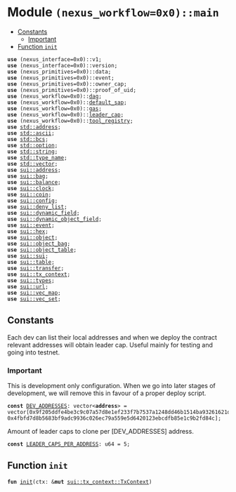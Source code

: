 
<a name="(nexus_workflow=0x0)_main"></a>

# Module `(nexus_workflow=0x0)::main`



-  [Constants](#@Constants_0)
    -  [Important](#@Important_1)
-  [Function `init`](#(nexus_workflow=0x0)_main_init)


<pre><code><b>use</b> (nexus_interface=0x0)::v1;
<b>use</b> (nexus_interface=0x0)::version;
<b>use</b> (nexus_primitives=0x0)::data;
<b>use</b> (nexus_primitives=0x0)::event;
<b>use</b> (nexus_primitives=0x0)::owner_cap;
<b>use</b> (nexus_primitives=0x0)::proof_of_uid;
<b>use</b> (nexus_workflow=0x0)::<a href="../nexus_workflow/dag.md#(nexus_workflow=0x0)_dag">dag</a>;
<b>use</b> (nexus_workflow=0x0)::<a href="../nexus_workflow/default_sap.md#(nexus_workflow=0x0)_default_sap">default_sap</a>;
<b>use</b> (nexus_workflow=0x0)::<a href="../nexus_workflow/gas.md#(nexus_workflow=0x0)_gas">gas</a>;
<b>use</b> (nexus_workflow=0x0)::<a href="../nexus_workflow/leader_cap.md#(nexus_workflow=0x0)_leader_cap">leader_cap</a>;
<b>use</b> (nexus_workflow=0x0)::<a href="../nexus_workflow/tool_registry.md#(nexus_workflow=0x0)_tool_registry">tool_registry</a>;
<b>use</b> <a href="../dependencies/std/address.md#std_address">std::address</a>;
<b>use</b> <a href="../dependencies/std/ascii.md#std_ascii">std::ascii</a>;
<b>use</b> <a href="../dependencies/std/bcs.md#std_bcs">std::bcs</a>;
<b>use</b> <a href="../dependencies/std/option.md#std_option">std::option</a>;
<b>use</b> <a href="../dependencies/std/string.md#std_string">std::string</a>;
<b>use</b> <a href="../dependencies/std/type_name.md#std_type_name">std::type_name</a>;
<b>use</b> <a href="../dependencies/std/vector.md#std_vector">std::vector</a>;
<b>use</b> <a href="../dependencies/sui/address.md#sui_address">sui::address</a>;
<b>use</b> <a href="../dependencies/sui/bag.md#sui_bag">sui::bag</a>;
<b>use</b> <a href="../dependencies/sui/balance.md#sui_balance">sui::balance</a>;
<b>use</b> <a href="../dependencies/sui/clock.md#sui_clock">sui::clock</a>;
<b>use</b> <a href="../dependencies/sui/coin.md#sui_coin">sui::coin</a>;
<b>use</b> <a href="../dependencies/sui/config.md#sui_config">sui::config</a>;
<b>use</b> <a href="../dependencies/sui/deny_list.md#sui_deny_list">sui::deny_list</a>;
<b>use</b> <a href="../dependencies/sui/dynamic_field.md#sui_dynamic_field">sui::dynamic_field</a>;
<b>use</b> <a href="../dependencies/sui/dynamic_object_field.md#sui_dynamic_object_field">sui::dynamic_object_field</a>;
<b>use</b> <a href="../dependencies/sui/event.md#sui_event">sui::event</a>;
<b>use</b> <a href="../dependencies/sui/hex.md#sui_hex">sui::hex</a>;
<b>use</b> <a href="../dependencies/sui/object.md#sui_object">sui::object</a>;
<b>use</b> <a href="../dependencies/sui/object_bag.md#sui_object_bag">sui::object_bag</a>;
<b>use</b> <a href="../dependencies/sui/object_table.md#sui_object_table">sui::object_table</a>;
<b>use</b> <a href="../dependencies/sui/sui.md#sui_sui">sui::sui</a>;
<b>use</b> <a href="../dependencies/sui/table.md#sui_table">sui::table</a>;
<b>use</b> <a href="../dependencies/sui/transfer.md#sui_transfer">sui::transfer</a>;
<b>use</b> <a href="../dependencies/sui/tx_context.md#sui_tx_context">sui::tx_context</a>;
<b>use</b> <a href="../dependencies/sui/types.md#sui_types">sui::types</a>;
<b>use</b> <a href="../dependencies/sui/url.md#sui_url">sui::url</a>;
<b>use</b> <a href="../dependencies/sui/vec_map.md#sui_vec_map">sui::vec_map</a>;
<b>use</b> <a href="../dependencies/sui/vec_set.md#sui_vec_set">sui::vec_set</a>;
</code></pre>



<a name="@Constants_0"></a>

## Constants


<a name="(nexus_workflow=0x0)_main_DEV_ADDRESSES"></a>

Each dev can list their local addresses and when we deploy the contract
relevant addresses will obtain leader cap.
Useful mainly for testing and going into testnet.


<a name="@Important_1"></a>

### Important

This is development only configuration.
When we go into later stages of development, we will remove this in favour
of a proper deploy script.


<pre><code><b>const</b> <a href="../nexus_workflow/main.md#(nexus_workflow=0x0)_main_DEV_ADDRESSES">DEV_ADDRESSES</a>: vector&lt;<b>address</b>&gt; = vector[0x9f205ddfe4be3c9c07a57d8e1ef233f7b7537a1248dd46b1514ba93261621d52, 0x4fbfd7d8b5683bf9adc9936c026ec79a559e5d6420123ebcdfb85e1c9b2fd84c];
</code></pre>



<a name="(nexus_workflow=0x0)_main_LEADER_CAPS_PER_ADDRESS"></a>

Amount of leader caps to clone per [DEV_ADDRESSES] address.


<pre><code><b>const</b> <a href="../nexus_workflow/main.md#(nexus_workflow=0x0)_main_LEADER_CAPS_PER_ADDRESS">LEADER_CAPS_PER_ADDRESS</a>: u64 = 5;
</code></pre>



<a name="(nexus_workflow=0x0)_main_init"></a>

## Function `init`



<pre><code><b>fun</b> <a href="../nexus_workflow/main.md#(nexus_workflow=0x0)_main_init">init</a>(ctx: &<b>mut</b> <a href="../dependencies/sui/tx_context.md#sui_tx_context_TxContext">sui::tx_context::TxContext</a>)
</code></pre>




